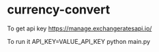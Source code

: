 # currency-convert



To get api key https://manage.exchangeratesapi.io/


To run it  API_KEY=VALUE_API_KEY python main.py